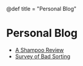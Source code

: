 @def title = "Personal Blog"

# Personal Blog
 * [A Shampoo Review](/posts/200620-shampoo)
 * [Survey of Bad Sorting](/posts/191120-bogosorting)
